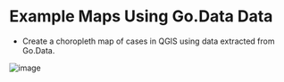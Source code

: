 # Example Maps Using Go.Data Data

- Create a choropleth map of cases in QGIS using data extracted from Go.Data.


![image](https://user-images.githubusercontent.com/19505814/122230065-4c3e7300-ce87-11eb-8b7b-7e397e34a214.png)



